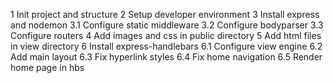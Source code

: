 1 Init project and structure
2 Setup developer environment
3 Install express and nodemon
    3.1 Configure static middleware
    3.2 Configure bodyparser
    3.3 Configure routers
4 Add images and css in public directory
5 Add html files in view directory
6 Install express-handlebars
    6.1 Configure view engine
    6.2 Add main layout
    6.3 Fix hyperlink styles
    6.4 Fix home navigation
    6.5 Render home page in hbs